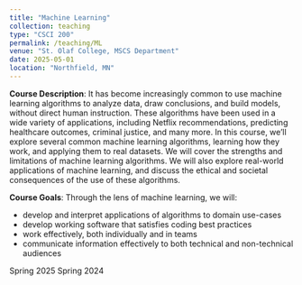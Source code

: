 ```yaml
---
title: "Machine Learning"
collection: teaching
type: "CSCI 200"
permalink: /teaching/ML
venue: "St. Olaf College, MSCS Department"
date: 2025-05-01
location: "Northfield, MN"
---
```


**Course Description**: It has become increasingly common to use machine learning algorithms to analyze data, draw conclusions, and build models, without direct human instruction. These algorithms have been used in a wide variety of applications, including Netflix recommendations, predicting healthcare outcomes, criminal justice, and many more. In this course, we’ll explore several common machine learning algorithms, learning how they work, and applying them to real datasets. We will cover the strengths and limitations of machine learning algorithms. We will also explore real-world applications of machine learning, and discuss the ethical and societal consequences of the use of these algorithms.

**Course Goals**: Through the lens of machine learning, we will:
- develop and interpret applications of algorithms to domain use-cases
- develop working software that satisfies coding best practices
- work effectively, both individually and in teams
- communicate information effectively to both technical and non-technical audiences

Spring 2025
Spring 2024